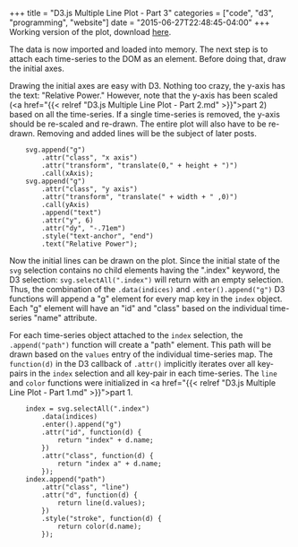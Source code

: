 +++
title = "D3.js Multiple Line Plot - Part 3"
categories = ["code", "d3", "programming", "website"]
date = "2015-06-27T22:48:45-04:00"
+++
Working version of the plot, download <a href="https://cdn.thebubbleindex.com/Docs/plot_working_07272015.zip">here</a>.

The data is now imported and loaded into memory. The next step is to attach each time-series to the DOM as an element. Before doing that, draw the initial axes.

Drawing the initial axes are easy with D3. Nothing too crazy, the y-axis has the text: "Relative Power." However, note that the y-axis has been scaled (<a href="{{< relref "D3.js Multiple Line Plot - Part 2.md" >}}">part 2</a>) based on all the time-series. If a single time-series is removed, the y-axis should be re-scaled and re-drawn. The entire plot will also have to be re-drawn. Removing and added lines will be the subject of later posts.
<pre><code>    svg.append("g")
        .attr("class", "x axis")
        .attr("transform", "translate(0," + height + ")")
        .call(xAxis);
    svg.append("g")
        .attr("class", "y axis")
        .attr("transform", "translate(" + width + " ,0)")
        .call(yAxis)
        .append("text")
        .attr("y", 6)
        .attr("dy", "-.71em")
        .style("text-anchor", "end")
        .text("Relative Power");
</code></pre>
Now the initial lines can be drawn on the plot. Since the initial state of the <code>svg</code> selection contains no child elements having the ".index" keyword, the D3 selection: <code>svg.selectAll(".index")</code> will return with an empty selection. Thus, the combination of the <code>.data(indices)</code> and <code>.enter().append("g")</code> D3 functions will append a "g" element for every map key in the <code>index</code> object. Each "g" element will have an "id" and "class" based on the individual time-series "name" attribute.

For each time-series object attached to the <code>index</code> selection, the <code>.append("path")</code> function will create a "path" element. This path will be drawn based on the <code>values</code> entry of the individual time-series map. The <code>function(d)</code> in the D3 callback of <code>.attr()</code> implicitly iterates over all key-pairs in the <code>index</code> selection and all key-pair in each time-series. The <code>line</code> and <code>color</code> functions were initialized in <a href="{{< relref "D3.js Multiple Line Plot - Part 1.md" >}}">part 1</a>.
<pre><code>    index = svg.selectAll(".index")
        .data(indices)
        .enter().append("g")
        .attr("id", function(d) {
            return "index" + d.name;
        })
        .attr("class", function(d) {
            return "index a" + d.name;
        });
    index.append("path")
        .attr("class", "line")
        .attr("d", function(d) {
            return line(d.values);
        })
        .style("stroke", function(d) {
            return color(d.name);
        });
</code></pre>

